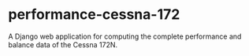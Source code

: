 # performance-cessna-172
A Django web application for computing the complete performance and balance data of the Cessna 172N.
